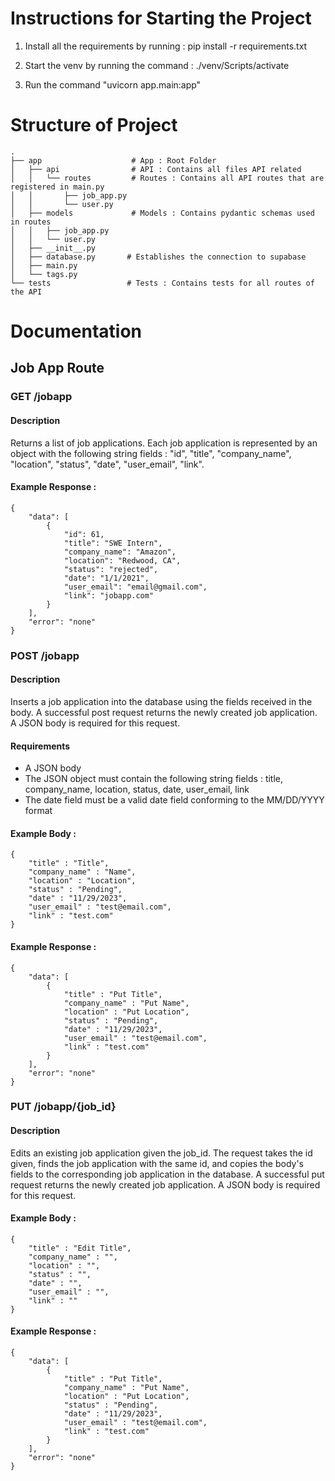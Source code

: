 # Instructions for Starting the Project

1. Install all the requirements by running : pip install -r requirements.txt 

2. Start the venv by running the command : ./venv/Scripts/activate

3. Run the command "uvicorn app.main:app"


  

# Structure of Project

	.
	├── app                    # App : Root Folder
	│   ├── api                # API : Contains all files API related
	│   │   └── routes         # Routes : Contains all API routes that are registered in main.py
	│   │       ├── job_app.py
	│   │       └── user.py
	│   ├── models             # Models : Contains pydantic schemas used in routes
	│   │   ├── job_app.py
	│   │   └── user.py
	│   ├── __init__.py
	│   ├── database.py       # Establishes the connection to supabase
	│   ├── main.py
	│   └── tags.py
	└── tests                 # Tests : Contains tests for all routes of the API
	
# Documentation
## Job App Route
### GET /jobapp
#### Description
Returns a list of job applications. Each job application is represented by an object with the following string fields : "id", "title", "company_name", "location", "status", "date", "user_email", "link".

#### Example Response : 

    {
		"data": [
			{
				"id": 61,
				"title": "SWE Intern",
				"company_name": "Amazon",
				"location": "Redwood, CA",
				"status": "rejected",
				"date": "1/1/2021",
				"user_email": "email@gmail.com",
				"link": "jobapp.com"
			}
		],
		"error": "none"
    }

### POST /jobapp
#### Description
Inserts a job application into the database using the fields received in the body. A successful post request returns the newly created job application. A JSON body is required for this request.

#### Requirements
- A JSON body
- The JSON object must contain the following string fields : title, company_name, location, status, date, user_email, link
- The date field must be a valid date field conforming to the MM/DD/YYYY format

#### Example Body :
	{
		"title" : "Title",
		"company_name" : "Name",
		"location" : "Location",
		"status" : "Pending",
		"date" : "11/29/2023",
		"user_email" : "test@email.com",
		"link" : "test.com"
	}

#### Example Response : 
    {
		"data": [
			{
				"title" : "Put Title",
				"company_name" : "Put Name",
				"location" : "Put Location",
				"status" : "Pending",
				"date" : "11/29/2023",
				"user_email" : "test@email.com",
				"link" : "test.com"
			}
		],
		"error": "none"
    }

### PUT /jobapp/{job_id}
#### Description
Edits an existing job application given the job_id. The request takes the id given, finds the job application with the same id, and copies the body's fields to the corresponding job application in the database. A successful put request returns the newly created job application. A JSON body is required for this request.

#### Example Body :
	{
		"title" : "Edit Title",
		"company_name" : "",
		"location" : "",
		"status" : "",
		"date" : "",
		"user_email" : "",
		"link" : ""
	}

#### Example Response : 
    {
		"data": [
			{
				"title" : "Put Title",
				"company_name" : "Put Name",
				"location" : "Put Location",
				"status" : "Pending",
				"date" : "11/29/2023",
				"user_email" : "test@email.com",
				"link" : "test.com"
			}
		],
		"error": "none"
    }